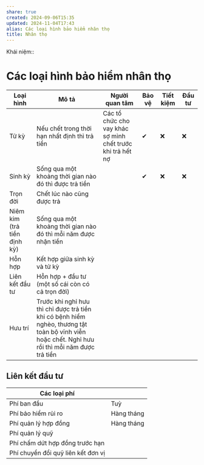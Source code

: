 ```yaml
---
share: true
created: 2024-09-06T15:35
updated: 2024-11-04T17:43
alias: Các loại hình bảo hiểm nhân thọ
title: Nhân thọ
---
```

Khái niệm:: 
# Các loại hình bảo hiểm nhân thọ
| Loại hình                   | Mô tả                                                                                                                                           | Người quan tâm                                             | Bảo vệ | Tiết kiệm | Đầu tư |
| --------------------------- | ----------------------------------------------------------------------------------------------------------------------------------------------- | ---------------------------------------------------------- | ------ | --------- | ------ |
| Tử kỳ                       | Nếu chết trong thời hạn nhất định thì trả tiền                                                                                                  | Các tổ chức cho vay khác sợ mình chết trước khi trả hết nợ | ✔      | ❌        | ❌     |
| Sinh kỳ                     | Sống qua một khoảng thời gian nào đó thì được trả tiền                                                                                          |                                                            | ✔      | ❌        | ❌     |
| Trọn đời                    | Chết lúc nào cũng được trả                                                                                                                      |                                                            |        |           |        |
| Niêm kim (trả tiền định kỳ) | Sống qua một khoảng thời gian nào đó thì mỗi năm được nhận tiền                                                                                 |                                                            |        |           |        |
| Hỗn hợp                     | Kết hợp giữa sinh kỳ và tử kỳ                                                                                                                   |                                                            |        |           |        |
| Liên kết đầu tư             | Hỗn hợp + đầu tư (một số cái còn có cả trọn đời)                                                                                                |                                                            |        |           |        |
| Hưu trí                     | Trước khi nghỉ hưu thì chỉ được trả tiền khi có bệnh hiểm nghèo, thương tật toàn bộ vĩnh viễn hoặc chết. Nghỉ hưu rồi thì mỗi năm được trả tiền |                                                            |        |           |        |

## Liên kết đầu tư
| Các loại phí                       |            |
| ---------------------------------- | ---------- |
| Phí ban đầu                        | Tuỳ        |
| Phí bảo hiểm rủi ro                | Hàng tháng |
| Phí quản lý hợp đồng               | Hàng tháng |
| Phí quản lý quỹ                    |            |
| Phí chấm dứt hợp đồng trước hạn    |            |
| Phí chuyển đổi quỹ liên kết đơn vị |            |
